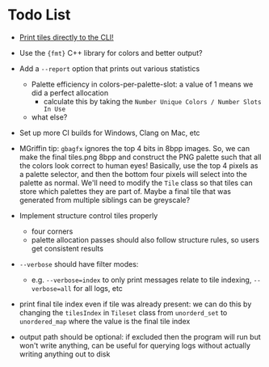 # Todo List

+ [Print tiles directly to the CLI!](https://github.com/eddieantonio/imgcat)

+ Use the `{fmt}` C++ library for colors and better output?
+ Add a `--report` option that prints out various statistics
    + Palette efficiency in colors-per-palette-slot: a value of 1 means we did a perfect allocation
        + calculate this by taking the `Number Unique Colors / Number Slots In Use`
    + what else?
+ Set up more CI builds for Windows, Clang on Mac, etc
+ MGriffin tip: `gbagfx` ignores the top 4 bits in 8bpp images. So, we can make the final tiles.png 8bpp and construct
  the PNG palette such that all the colors look correct to human eyes! Basically, use the top 4 pixels as a palette
  selector, and then the bottom four pixels will select into the palette as normal. We'll need to modify the `Tile`
  class so that tiles can store which palettes they are part of. Maybe a final tile that was generated from multiple
  siblings can be greyscale?
+ Implement structure control tiles properly
    + four corners
    + palette allocation passes should also follow structure rules, so users get consistent results
+ `--verbose` should have filter modes:
    + e.g. `--verbose=index` to only print messages relate to tile indexing, `--verbose=all` for all logs, etc
+ print final tile index even if tile was already present: we can do this by changing the `tilesIndex`
  in `Tileset` class from `unorderd_set` to `unordered_map` where the value is the final tile index
+ output path should be optional: if excluded then the program will run but won't write anything, can be useful for
  querying logs without actually writing anything out to disk
